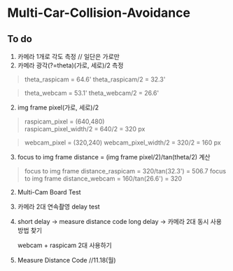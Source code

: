 # Multi-Car-Collision-Avoidance


## To do

1. 카메라 1개로 각도 측정 // 일단은 가로만
  1. 카메라 광각(?=theta)(가로, 세로)/2 측정
  >theta_raspicam = 64.6'
  >theta_raspicam/2 = 32.3'
  
  >theta_webcam = 53.1'
  >theta_webcam/2 = 26.6'
  
  2. img frame pixel(가로, 세로)/2 
  >raspicam_pixel = (640,480)  
  >raspicam_pixel_width/2 = 640/2 = 320 px
  
  >webcam_pixel = (320,240)
  >webcam_pixel_width/2 = 320/2 = 160 px
  
  3. focus to img frame distance = (img frame pixel/2)/tan(theta/2) 계산
  >focus to img frame distance_raspicam = 320/tan(32.3') = 506.7
  >focus to img frame distance_webcam = 160/tan(26.6') = 320

2. Multi-Cam Board Test

  1. 카메라 2대 연속촬영 delay test
  2. short delay -> measure distance code
       long delay -> 카메라 2대 동시 사용 방법 찾기
       
       webcam + raspicam 2대 사용하기
       
3. Measure Distance Code
  //11.18(월) 

